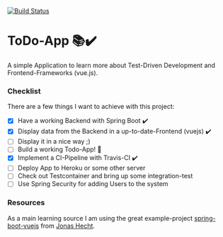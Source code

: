 [![Build Status](https://travis-ci.org/kruemelnerd/TodoApp.svg?branch=master)](https://travis-ci.org/kruemelnerd/TodoApp)

# ToDo-App :books::heavy_check_mark:
A simple Application to learn more about Test-Driven Development and Frontend-Frameworks (vue.js).

### Checklist
There are a few things I want to achieve with this project:

- [x] Have a working Backend with Spring Boot :heavy_check_mark:
- [x] Display data from the Backend in a up-to-date-Frontend (vuejs) :heavy_check_mark:
- [ ] Display it in a nice way ;)
- [ ] Build a working Todo-App! :gem:
- [x] Implement a CI-Pipeline with Travis-CI :heavy_check_mark:
- [ ] Deploy App to Heroku or some other server
- [ ] Check out Testcontainer and bring up some integration-test
- [ ] Use Spring Security for adding Users to the system

### Resources
As a main learning source I am using the great example-project [spring-boot-vuejs](https://github.com/jonashackt/spring-boot-vuejs ) from [Jonas Hecht](https://github.com/jonashackt).
